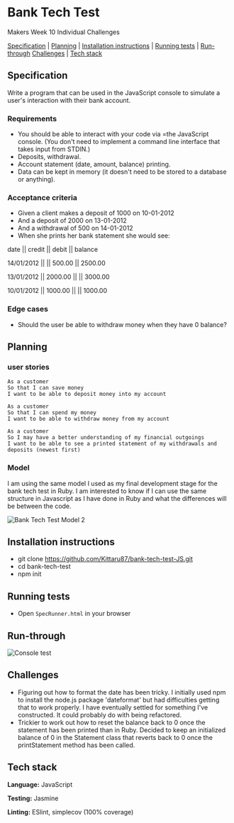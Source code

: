 # Bank Tech Test 

Makers Week 10 Individual Challenges


[Specification](#Specification) | [Planning](#Planning) | [Installation instructions](#Installation-instructions) | [Running tests](#Running-tests) | [Run-through](#Run-through) [Challenges](#challenges) | [Tech stack](#Tech-stack)

## Specification
Write a program that can be used in the JavaScript console to simulate a user's interaction with their bank account.

### Requirements

* You should be able to interact with your code via =the JavaScript console. (You don't need to implement a command line interface that takes input from STDIN.)
* Deposits, withdrawal.
* Account statement (date, amount, balance) printing.
* Data can be kept in memory (it doesn't need to be stored to a database or anything).

### Acceptance criteria

* Given a client makes a deposit of 1000 on 10-01-2012
* And a deposit of 2000 on 13-01-2012
* And a withdrawal of 500 on 14-01-2012
* When she prints her bank statement she would see:

date || credit || debit || balance

14/01/2012 || || 500.00 || 2500.00

13/01/2012 || 2000.00 || || 3000.00

10/01/2012 || 1000.00 || || 1000.00

### Edge cases
* Should the user be able to withdraw money when they have 0 balance?

## Planning

### user stories
```
As a customer
So that I can save money
I want to be able to deposit money into my account

As a customer
So that I can spend my money
I want to be able to withdraw money from my account

As a customer
So I may have a better understanding of my financial outgoings
I want to be able to see a printed statement of my withdrawals and deposits (newest first)
```
### Model

I am using the same model I used as my final development stage for the bank tech test in Ruby. I am interested to know if I can use the same structure in Javascript as I have done in Ruby and what the differences will be between the code.

![Bank Tech Test Model 2](./Bank-TT-JS/public/bank-tt-model-2.jpg)


## Installation instructions

* git clone https://github.com/Kittaru87/bank-tech-test-JS.git
* cd bank-tech-test
* npm init


## Running tests
* Open `SpecRunner.html` in your browser


## Run-through
![Console test](./Bank-TT-JS/public/console-test.png)

## Challenges
* Figuring out how to format the date has been tricky. I initially used npm to install the node.js package 'dateformat' but had difficulties getting that to work properly. I have eventually settled for something I've constructed. It could probably do with being refactored.
* Trickier to work out how to reset the balance back to 0 once the statement has been printed than in Ruby. Decided to keep an initialized balance of 0 in the Statement class that reverts back to 0 once the printStatement method has been called.


## Tech stack

**Language:** JavaScript

**Testing:** Jasmine

**Linting:** ESlint, simplecov (100% coverage)